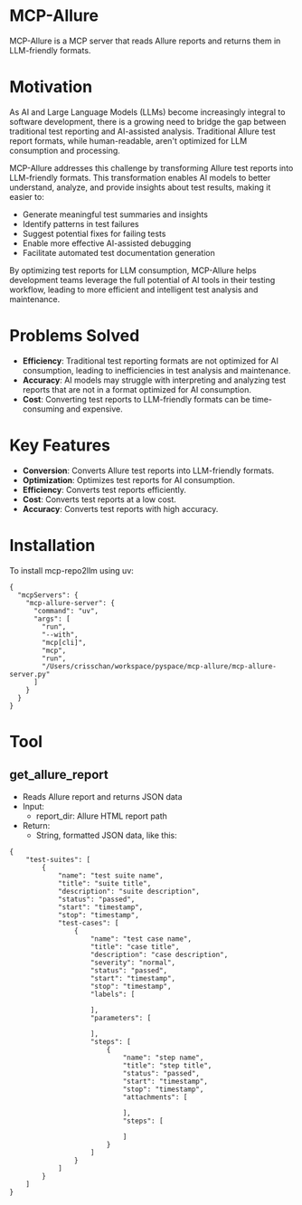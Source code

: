 # MCP-Allure

MCP-Allure is a MCP server that reads Allure reports and returns them in LLM-friendly formats.

# Motivation

As AI and Large Language Models (LLMs) become increasingly integral to software development, there is a growing need to bridge the gap between traditional test reporting and AI-assisted analysis. Traditional Allure test report formats, while human-readable, aren't optimized for LLM consumption and processing.

MCP-Allure addresses this challenge by transforming Allure test reports into LLM-friendly formats. This transformation enables AI models to better understand, analyze, and provide insights about test results, making it easier to:

- Generate meaningful test summaries and insights
- Identify patterns in test failures
- Suggest potential fixes for failing tests
- Enable more effective AI-assisted debugging
- Facilitate automated test documentation generation

By optimizing test reports for LLM consumption, MCP-Allure helps development teams leverage the full potential of AI tools in their testing workflow, leading to more efficient and intelligent test analysis and maintenance.

# Problems Solved
- **Efficiency**: Traditional test reporting formats are not optimized for AI consumption, leading to inefficiencies in test analysis and maintenance.
- **Accuracy**: AI models may struggle with interpreting and analyzing test reports that are not in a format optimized for AI consumption.
- **Cost**: Converting test reports to LLM-friendly formats can be time-consuming and expensive.

# Key Features
- **Conversion**: Converts Allure test reports into LLM-friendly formats.
- **Optimization**: Optimizes test reports for AI consumption.
- **Efficiency**: Converts test reports efficiently.
- **Cost**: Converts test reports at a low cost.
- **Accuracy**: Converts test reports with high accuracy.

# Installation 

To install mcp-repo2llm using uv:
```
{
  "mcpServers": {
    "mcp-allure-server": {
      "command": "uv",
      "args": [
        "run",
        "--with",
        "mcp[cli]",
        "mcp",
        "run",
        "/Users/crisschan/workspace/pyspace/mcp-allure/mcp-allure-server.py"
      ]
    }
  }
}
```
# Tool
##  get_allure_report

- Reads Allure report and returns JSON data
- Input:
  - report_dir: Allure HTML report path
- Return:
  - String, formatted JSON data, like this:
```
{
    "test-suites": [
        {
            "name": "test suite name",
            "title": "suite title",
            "description": "suite description",
            "status": "passed",
            "start": "timestamp",
            "stop": "timestamp",
            "test-cases": [
                {
                    "name": "test case name",
                    "title": "case title",
                    "description": "case description",
                    "severity": "normal",
                    "status": "passed",
                    "start": "timestamp",
                    "stop": "timestamp",
                    "labels": [

                    ],
                    "parameters": [

                    ],
                    "steps": [
                        {
                            "name": "step name",
                            "title": "step title",
                            "status": "passed",
                            "start": "timestamp",
                            "stop": "timestamp",
                            "attachments": [

                            ],
                            "steps": [

                            ]
                        }
                    ]
                }
            ]
        }
    ]
}

```
